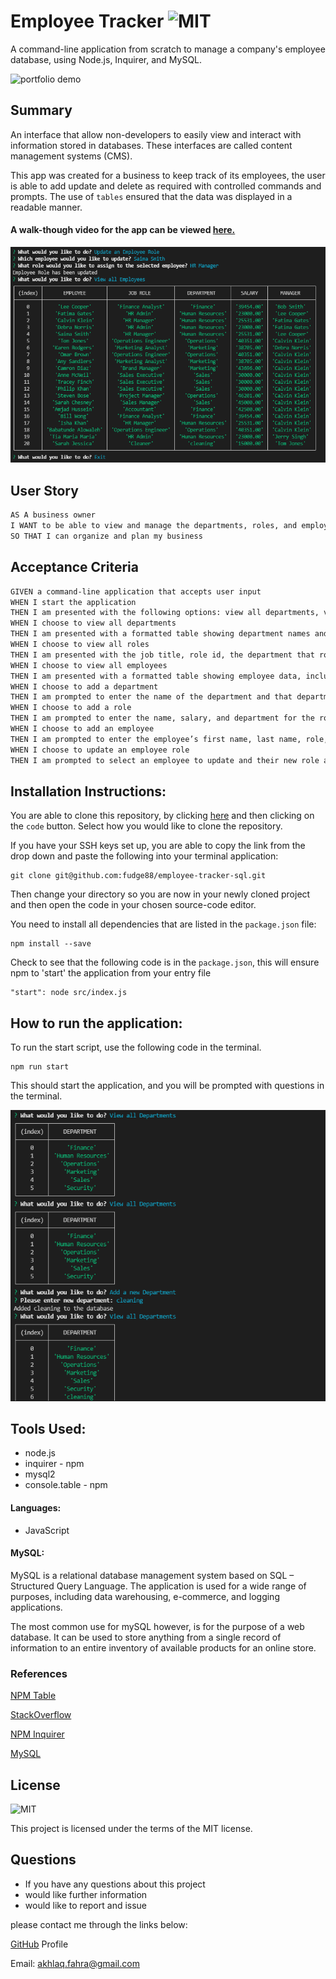 # Employee Tracker ![MIT](https://img.shields.io/static/v1?label=MIT&message=License&color=<COLOR>)

A command-line application from scratch to manage a company's employee database, using Node.js, Inquirer, and MySQL.

![portfolio demo](./img/et-demo.gif)

## Summary

An interface that allow non-developers to easily view and interact with information stored in databases. These interfaces are called content management systems (CMS).

This app was created for a business to keep track of its employees, the user is able to add update and delete as required with controlled commands and prompts. The use of `tables` ensured that the data was displayed in a readable manner.

#### A walk-though video for the app can be viewed [here.](https://drive.google.com/drive/folders/1DLdF3_-PX2UVMxI8HHDnODS5KMSh4j8a?usp=sharing)

![portfolio demo](./img/employeeTracker.png)

## User Story

```md
AS A business owner
I WANT to be able to view and manage the departments, roles, and employees in my company
SO THAT I can organize and plan my business
```

## Acceptance Criteria

```md
GIVEN a command-line application that accepts user input
WHEN I start the application
THEN I am presented with the following options: view all departments, view all roles, view all employees, add a department, add a role, add an employee, and update an employee role
WHEN I choose to view all departments
THEN I am presented with a formatted table showing department names and department ids
WHEN I choose to view all roles
THEN I am presented with the job title, role id, the department that role belongs to, and the salary for that role
WHEN I choose to view all employees
THEN I am presented with a formatted table showing employee data, including employee ids, first names, last names, job titles, departments, salaries, and managers that the employees report to
WHEN I choose to add a department
THEN I am prompted to enter the name of the department and that department is added to the database
WHEN I choose to add a role
THEN I am prompted to enter the name, salary, and department for the role and that role is added to the database
WHEN I choose to add an employee
THEN I am prompted to enter the employee’s first name, last name, role, and manager, and that employee is added to the database
WHEN I choose to update an employee role
THEN I am prompted to select an employee to update and their new role and this information is updated in the database
```

## Installation Instructions:

You are able to clone this repository, by clicking [here](https://github.com/fudge88/employee-tracker-sql) and then clicking on the `code` button. Select how you would like to clone the repository.

If you have your SSH keys set up, you are able to copy the link from the drop down and paste the following into your terminal application:

```
git clone git@github.com:fudge88/employee-tracker-sql.git
```

Then change your directory so you are now in your newly cloned project and then open the code in your chosen source-code editor.

You need to install all dependencies that are listed in the `package.json` file:

```
npm install --save
```

Check to see that the following code is in the `package.json`, this will ensure npm to 'start' the application from your entry file

```
"start": node src/index.js
```

## How to run the application:

To run the start script, use the following code in the terminal.

```
npm run start
```

This should start the application, and you will be prompted with questions in the terminal.

![portfolio demo](./img/employeeTracker1.png)

## Tools Used:

- node.js
- inquirer - npm
- mysql2
- console.table - npm

#### Languages:

- JavaScript

#### MySQL:

MySQL is a relational database management system based on SQL – Structured Query Language. The application is used for a wide range of purposes, including data warehousing, e-commerce, and logging applications.

The most common use for mySQL however, is for the purpose of a web database. It can be used to store anything from a single record of information to an entire inventory of available products for an online store.

### References

[NPM Table](https://www.npmjs.com/package/console.table)

[StackOverflow](https://stackoverflow.com/questions/)

[NPM Inquirer](https://www.npmjs.com/package/inquirer)

[MySQL](https://www.npmjs.com/package/mysql2)

## License

![MIT](https://img.shields.io/static/v1?label=MIT&message=License&color=<COLOR>)

This project is licensed under the terms of the MIT license.

## Questions

- If you have any questions about this project
- would like further information
- would like to report and issue

please contact me through the links below:

[GitHub](https://github.com/fudge88) Profile

Email: akhlaq.fahra@gmail.com
